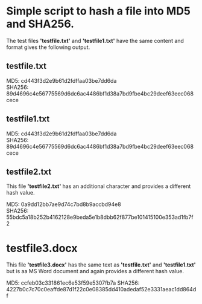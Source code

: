 # Simple script to hash a file into MD5 and SHA256.

The test files **'testfile.txt'** and **'testfile1.txt'** have the same content and format gives the following output.

## testfile.txt
MD5: cd443f3d2e9b61d2fdffaa03be7dd6da  
SHA256: 89d4696c4e56775569d6dc6ac4486bf1d38a7bd9fbe4bc29deef63eec068cece


## testfile1.txt
MD5: cd443f3d2e9b61d2fdffaa03be7dd6da  
SHA256: 89d4696c4e56775569d6dc6ac4486bf1d38a7bd9fbe4bc29deef63eec068cece


## testfile2.txt
This file **'testfile2.txt'** has an additional character and provides a different hash value.

MD5: 0a9dd12bb7ae9d74c7bd8b9accbd94e8  
SHA256: 55bdc5a18b252b4162128e9beda5e1b8dbb62f877be101415100e353ad1fb7f2

# testfile3.docx
This file **'testfile3.docx'** has the same text as **'testfile.txt'** and **'testfile1.txt'** but is aa MS Word document and again provides a different hash value.

MD5: ccfeb03c331861ec6e53f59e5307fb7a
SHA256: 4227b0c7c70c0eaffde87d1f22c0e08385dd410adedaf52e3331aeac1dd864df
